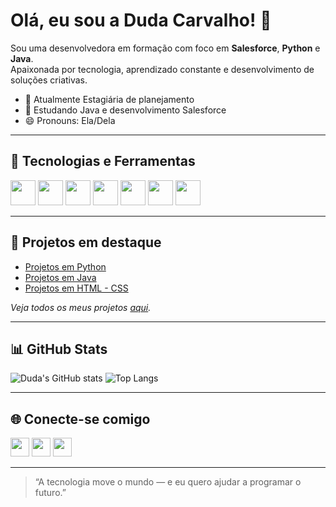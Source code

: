 
# Olá, eu sou a Duda Carvalho! 👋

Sou uma desenvolvedora em formação com foco em **Salesforce**, **Python** e **Java**.  
Apaixonada por tecnologia, aprendizado constante e desenvolvimento de soluções criativas.

- 🔭 Atualmente Estagiária de planejamento  
- 🌱 Estudando Java e desenvolvimento Salesforce  
- 😄 Pronouns: Ela/Dela

---

## 🚀 Tecnologias e Ferramentas

<p align="left">
  <img src="https://cdn.jsdelivr.net/gh/devicons/devicon@latest/icons/salesforce/salesforce-original.svg" height="40px"/>
  <img src="https://cdn.jsdelivr.net/gh/devicons/devicon@latest/icons/python/python-original.svg" height="40px"/>
  <img src="https://cdn.jsdelivr.net/gh/devicons/devicon@latest/icons/java/java-original.svg" height="40px"/>
  <img src="https://cdn.jsdelivr.net/gh/devicons/devicon@latest/icons/react/react-original.svg" height="40px"/>
  <img src="https://cdn.jsdelivr.net/gh/devicons/devicon@latest/icons/html5/html5-original.svg" height="40px"/>
  <img src="https://cdn.jsdelivr.net/gh/devicons/devicon@latest/icons/css3/css3-original.svg" height="40px"/>
  <img src="https://cdn.jsdelivr.net/gh/devicons/devicon@latest/icons/cplusplus/cplusplus-original.svg" height="40px"/>
</p>

---

## 📌 Projetos em destaque

- [Projetos em Python](https://github.com/dudacarvalhoc/Python)
- [Projetos em Java](https://github.com/dudacarvalhoc/Java)
- [Projetos em HTML - CSS](https://github.com/dudacarvalhoc/HTML-CSS)

*Veja todos os meus projetos [aqui](https://github.com/dudacarvalhoc?tab=repositories).*

---

## 📊 GitHub Stats

![Duda's GitHub stats](https://github-readme-stats.vercel.app/api?username=dudacarvalhoc&show_icons=true&theme=dracula)
![Top Langs](https://github-readme-stats.vercel.app/api/top-langs/?username=dudacarvalhoc&layout=compact&theme=dracula)

---

## 🌐 Conecte-se comigo

<p align="left">
  <a href="https://www.linkedin.com/in/dudaazwx/"><img src="https://cdn.jsdelivr.net/gh/devicons/devicon@latest/icons/linkedin/linkedin-original.svg" height="30px"/></a>
  <a href="mailto:dudaccortellini@hotmail.com"><img src="https://img.icons8.com/?size=48&id=13640&format=png" height="30px"/></a>
  <a href="mailto:dudacortellini@gmail.com"><img src="https://img.icons8.com/?size=48&id=P7UIlhbpWzZm&format=png" height="30px"/></a>
</p>

---

> “A tecnologia move o mundo — e eu quero ajudar a programar o futuro.”
